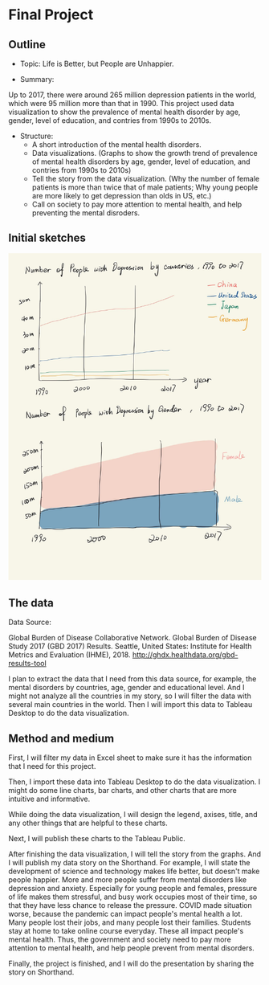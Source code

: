 # Final Project

## Outline

* Topic: Life is Better, but People are Unhappier.

* Summary:

Up to 2017, there were around 265 million depression patients in the world, which were 95 million more than that in 1990. 
This project used data visualization to show the prevalence of mental health disorder by age, gender, level of education, and contries from 1990s to 2010s.

* Structure:
  * A short introduction of the mental health disorders.
  * Data visualizations. (Graphs to show the growth trend of prevalence of mental health disorders by age, gender, level of education, and contries from 1990s to 2010s)
  * Tell the story from the data visualization. (Why the number of female patients is more than twice that of male patients; Why young people are more likely to get depression than olds in US, etc.)
  * Call on society to pay more attention to mental health, and help preventing the mental disroders.

## Initial sketches

![Initial sketches](sketches.jpg)
 
## The data

Data Source: 

Global Burden of Disease Collaborative Network. Global Burden of Disease Study 2017 (GBD 2017) Results. Seattle, United States: Institute for Health Metrics and Evaluation (IHME), 2018. http://ghdx.healthdata.org/gbd-results-tool 

I plan to extract the data that I need from this data source, for example, the mental disorders by countries, age, gender and educational level. 
And I might not analyze all the countries in my story, so I will filter the data with several main countries in the world.
Then I will import this data to Tableau Desktop to do the data visualization. 

## Method and medium

First, I will filter my data in Excel sheet to make sure it has the information that I need for this project. 

Then, I import these data into Tableau Desktop to do the data visualization. I might do some line charts, bar charts, and other charts that are more intuitive and informative.

While doing the data visualization, I will design the legend, axises, title, and any other things that are helpful to these charts.

Next, I will publish these charts to the Tableau Public.

After finishing the data visualization, I will tell the story from the graphs. And I will publish my data story on the Shorthand. For example, I will state the  development of science and technology makes life better, but doesn't make people happier. More and more people suffer from mental disorders like depression and anxiety. 
Especially for young people and females, pressure of life makes them stressful, and busy work occupies most of their time, so that they have less chance to release the pressure.
COVID made situation worse, because the pandemic can impact people's mental health a lot. Many people lost their jobs, and many people lost their families. Students stay at home to take online course everyday. These all impact people's mental health. Thus, the government and society need to pay more attention to mental health, and help people prevent from mental disorders.  

Finally, the project is finished, and I will do the presentation by sharing the story on Shorthand.



